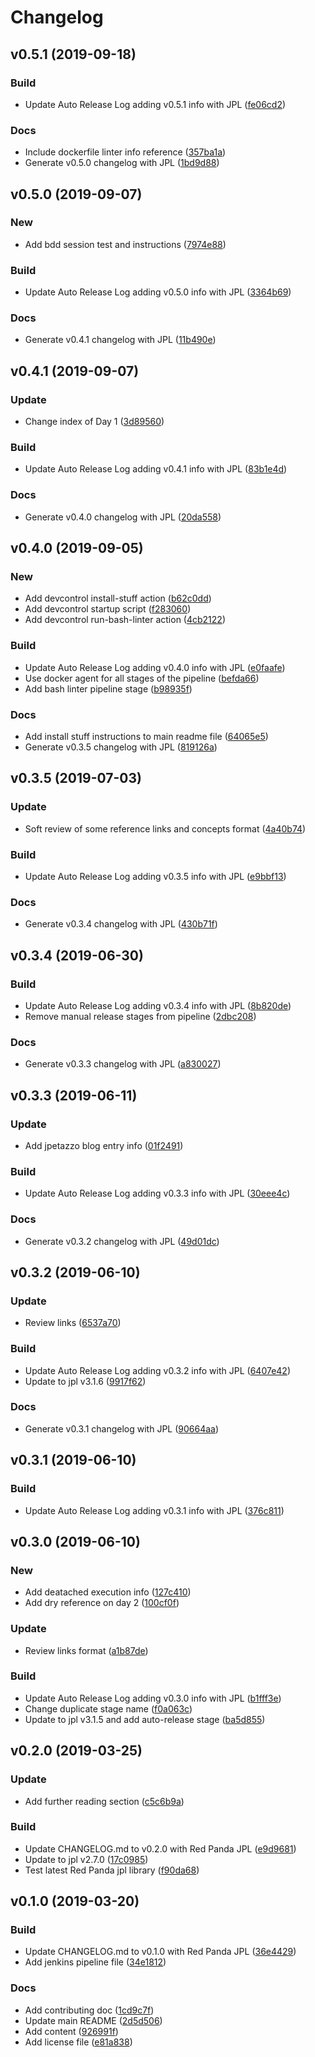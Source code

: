 # Changelog

## v0.5.1 (2019-09-18)

### Build

* Update Auto Release Log adding v0.5.1 info with JPL ([fe06cd2](https://github.com/kairops/docker-learning/commit/fe06cd2))

### Docs

* Include dockerfile linter info reference ([357ba1a](https://github.com/kairops/docker-learning/commit/357ba1a))
* Generate v0.5.0 changelog with JPL ([1bd9d88](https://github.com/kairops/docker-learning/commit/1bd9d88))

## v0.5.0 (2019-09-07)

### New

* Add bdd session test and instructions ([7974e88](https://github.com/kairops/docker-learning/commit/7974e88))

### Build

* Update Auto Release Log adding v0.5.0 info with JPL ([3364b69](https://github.com/kairops/docker-learning/commit/3364b69))

### Docs

* Generate v0.4.1 changelog with JPL ([11b490e](https://github.com/kairops/docker-learning/commit/11b490e))

## v0.4.1 (2019-09-07)

### Update

* Change index of Day 1 ([3d89560](https://github.com/kairops/docker-learning/commit/3d89560))

### Build

* Update Auto Release Log adding v0.4.1 info with JPL ([83b1e4d](https://github.com/kairops/docker-learning/commit/83b1e4d))

### Docs

* Generate v0.4.0 changelog with JPL ([20da558](https://github.com/kairops/docker-learning/commit/20da558))

## v0.4.0 (2019-09-05)

### New

* Add devcontrol install-stuff action ([b62c0dd](https://github.com/kairops/docker-learning/commit/b62c0dd))
* Add devcontrol startup script ([f283060](https://github.com/kairops/docker-learning/commit/f283060))
* Add devcontrol run-bash-linter action ([4cb2122](https://github.com/kairops/docker-learning/commit/4cb2122))

### Build

* Update Auto Release Log adding v0.4.0 info with JPL ([e0faafe](https://github.com/kairops/docker-learning/commit/e0faafe))
* Use docker agent for all stages of the pipeline ([befda66](https://github.com/kairops/docker-learning/commit/befda66))
* Add bash linter pipeline stage ([b98935f](https://github.com/kairops/docker-learning/commit/b98935f))

### Docs

* Add install stuff instructions to main readme file ([64065e5](https://github.com/kairops/docker-learning/commit/64065e5))
* Generate v0.3.5 changelog with JPL ([819126a](https://github.com/kairops/docker-learning/commit/819126a))

## v0.3.5 (2019-07-03)

### Update

* Soft review of some reference links and concepts format ([4a40b74](https://github.com/kairops/docker-learning/commit/4a40b74))

### Build

* Update Auto Release Log adding v0.3.5 info with JPL ([e9bbf13](https://github.com/kairops/docker-learning/commit/e9bbf13))

### Docs

* Generate v0.3.4 changelog with JPL ([430b71f](https://github.com/kairops/docker-learning/commit/430b71f))

## v0.3.4 (2019-06-30)

### Build

* Update Auto Release Log adding v0.3.4 info with JPL ([8b820de](https://github.com/kairops/docker-learning/commit/8b820de))
* Remove manual release stages from pipeline ([2dbc208](https://github.com/kairops/docker-learning/commit/2dbc208))

### Docs

* Generate v0.3.3 changelog with JPL ([a830027](https://github.com/kairops/docker-learning/commit/a830027))

## v0.3.3 (2019-06-11)

### Update

* Add jpetazzo blog entry info ([01f2491](https://github.com/kairops/docker-learning/commit/01f2491))

### Build

* Update Auto Release Log adding v0.3.3 info with JPL ([30eee4c](https://github.com/kairops/docker-learning/commit/30eee4c))

### Docs

* Generate v0.3.2 changelog with JPL ([49d01dc](https://github.com/kairops/docker-learning/commit/49d01dc))

## v0.3.2 (2019-06-10)

### Update

* Review links ([6537a70](https://github.com/kairops/docker-learning/commit/6537a70))

### Build

* Update Auto Release Log adding v0.3.2 info with JPL ([6407e42](https://github.com/kairops/docker-learning/commit/6407e42))
* Update to jpl v3.1.6 ([9917f62](https://github.com/kairops/docker-learning/commit/9917f62))

### Docs

* Generate v0.3.1 changelog with JPL ([90664aa](https://github.com/kairops/docker-learning/commit/90664aa))

## v0.3.1 (2019-06-10)

### Build

* Update Auto Release Log adding v0.3.1 info with JPL ([376c811](https://github.com/kairops/docker-learning/commit/376c811))

## v0.3.0 (2019-06-10)

### New

* Add deatached execution info ([127c410](https://github.com/kairops/docker-learning/commit/127c410))
* Add dry reference on day 2 ([100cf0f](https://github.com/kairops/docker-learning/commit/100cf0f))

### Update

* Review links format ([a1b87de](https://github.com/kairops/docker-learning/commit/a1b87de))

### Build

* Update Auto Release Log adding v0.3.0 info with JPL ([b1fff3e](https://github.com/kairops/docker-learning/commit/b1fff3e))
* Change duplicate stage name ([f0a063c](https://github.com/kairops/docker-learning/commit/f0a063c))
* Update to jpl v3.1.5 and add auto-release stage ([ba5d855](https://github.com/kairops/docker-learning/commit/ba5d855))

## v0.2.0 (2019-03-25)

### Update

* Add further reading section ([c5c6b9a](https://github.com/kairops/docker-learning/commit/c5c6b9a))

### Build

* Update CHANGELOG.md to v0.2.0 with Red Panda JPL ([e9d9681](https://github.com/kairops/docker-learning/commit/e9d9681))
* Update to jpl v2.7.0 ([17c0985](https://github.com/kairops/docker-learning/commit/17c0985))
* Test latest Red Panda jpl library ([f90da68](https://github.com/kairops/docker-learning/commit/f90da68))

## v0.1.0 (2019-03-20)

### Build

* Update CHANGELOG.md to v0.1.0 with Red Panda JPL ([36e4429](https://github.com/kairops/docker-learning/commit/36e4429))
* Add jenkins pipeline file ([34e1812](https://github.com/kairops/docker-learning/commit/34e1812))

### Docs

* Add contributing doc ([1cd9c7f](https://github.com/kairops/docker-learning/commit/1cd9c7f))
* Update main README ([2d5d506](https://github.com/kairops/docker-learning/commit/2d5d506))
* Add content ([926991f](https://github.com/kairops/docker-learning/commit/926991f))
* Add license file ([e81a838](https://github.com/kairops/docker-learning/commit/e81a838))

